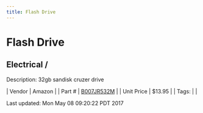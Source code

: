 ```yaml
---
title: Flash Drive
---
```


# Flash Drive
## Electrical / 
Description: 	32gb sandisk cruzer drive 

| Vendor | Amazon | 
| Part # | [B007JR532M](http://www.amazon.com/SanDisk-Cruzer-Frustration-Free-Packaging--SDCZ36-032G-AFFP/dp/B007JR532M/ref=sr_1_4/184-8691838-0573153?s=pc&ie=UTF8&qid=1464978802&sr=1-4&keywords=flash+drive) | 
| Unit Price | $13.95 | 
| Tags: |  | 

Last updated: Mon May 08 09:20:22 PDT 2017